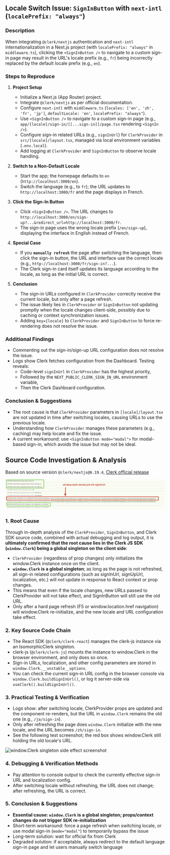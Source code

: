 ## Locale Switch Issue: `SignInButton` with `next-intl` (`localePrefix: "always"`)

### Description

When integrating `@clerk/nextjs` authentication and `next-intl` internationalization in a Next.js project (with `localePrefix: "always"` in `middleware.ts`), clicking the `<SignInButton />` to navigate to a custom sign-in page may result in the URL's locale prefix (e.g., `fr`) being incorrectly replaced by the default locale prefix (e.g., `en`).

### Steps to Reproduce

1. **Project Setup**
   - Initialize a Next.js (App Router) project.
   - Integrate `@clerk/nextjs` as per official documentation.
   - Configure `next-intl` with `middleware.ts` (`locales: ['en', 'zh', 'fr', 'jp']`, `defaultLocale: 'en'`, `localePrefix: "always"`).
   - Use `<SignInButton />` to navigate to a custom sign-in page (e.g., `app/[locale]/sign-in/[[...sign-in]]/page.tsx` rendering `<SignIn />`).
   - Configure sign-in related URLs (e.g., `signInUrl`) for `ClerkProvider` in `src/[locale]/layout.tsx`, managed via local environment variables (`.env.local`).
   - Add logging at `ClerkProvider` and `SignInButton` to observe locale handling.

2. **Switch to a Non-Default Locale**
   - Start the app; the homepage defaults to `en` (`http://localhost:3000/en`).
   - Switch the language (e.g., to `fr`); the URL updates to `http://localhost:3000/fr` and the page displays in French.

3. **Click the Sign-In Button**
   - Click `<SignInButton />`. The URL changes to `http://localhost:3000/en/sign-up?...&redirect_url=http://localhost:3000/fr`.
   - The sign-in page uses the wrong locale prefix (`/en/sign-up`), displaying the interface in English instead of French.

4. **Special Case**
   - If you **`manually refresh`** the page after switching the language, then click the sign-in button, the URL and interface use the correct locale (e.g., `http://localhost:3000/fr/sign-in?...`).
   - The Clerk sign-in card itself updates its language according to the locale, as long as the initial URL is correct.

5. **Conclusion**
   - The sign-in URLs configured in `ClerkProvider` correctly receive the current locale, but only after a page refresh.
   - The issue likely lies in `ClerkProvider` or `SignInButton` not updating promptly when the locale changes client-side, possibly due to caching or context synchronization issues.
   - Adding `key={locale}` to `ClerkProvider` and `SignInButton` to force re-rendering does not resolve the issue.

### Additional Findings

- Commenting out the sign-in/sign-up URL configuration does not resolve the issue.
- Logs show Clerk fetches configuration from the Dashboard. Testing reveals:
  - Code-level `signInUrl` in `ClerkProvider` has the highest priority,
  - Followed by the `NEXT_PUBLIC_CLERK_SIGN_IN_URL` environment variable,
  - Then the Clerk Dashboard configuration.

### Conclusion & Suggestions

- The root cause is that `ClerkProvider` parameters in `[locale]/layout.tsx` are not updated in time after switching locales, causing URLs to use the previous locale.
- Understanding how `ClerkProvider` manages these parameters (e.g., caching) may help locate and fix the issue.
- A current workaround: use `<SignInButton mode="modal">` for modal-based sign-in, which avoids the issue but may not be ideal.

## Source Code Investigation & Analysis
Based on source version `@clerk/nextjs@6.19.4`, [Clerk official release](https://github.com/clerk/javascript/releases/tag/%40clerk%2Fnextjs%406.19.4)


![Test log](./public/window.clerk.jpeg)


### 1. Root Cause

Through in-depth analysis of the `ClerkProvider`, `SignInButton`, and Clerk SDK source code, combined with actual debugging and log output, it is **ultimately confirmed that the root cause lies in the Clerk JS SDK (`window.Clerk`) being a global singleton on the client side**:

- `ClerkProvider` (regardless of prop changes) only initializes the window.Clerk instance once on the client.
- **`window.Clerk` is a global singleton**; as long as the page is not refreshed, all sign-in related configurations (such as signInUrl, signUpUrl, localization, etc.) will not update in response to React context or prop changes.
- This means that even if the locale changes, new URLs passed to ClerkProvider will not take effect, and SignInButton will still use the old URL.
- Only after a hard page refresh (F5 or window.location.href navigation) will window.Clerk re-initialize, and the new locale and URL configuration take effect.

### 2. Key Source Code Chain

- The React SDK (`@clerk/clerk-react`) manages the clerk-js instance via an IsomorphicClerk singleton.
- clerk-js (`@clerk/clerk-js`) mounts the instance to window.Clerk in the browser environment, and only does so once.
- Sign-in URLs, localization, and other config parameters are stored in `window.Clerk.__unstable__options`.
- You can check the current sign-in URL config in the browser console via `window.Clerk.buildSignInUrl()`, or log it server-side via `useClerk().buildSignInUrl()`.

### 3. Practical Testing & Verification

- Logs show: after switching locale, ClerkProvider props are updated and the component re-renders, but the URL in `window.Clerk` remains the old one (e.g., `/ja/sign-in`).
- Only after refreshing the page does `window.Clerk` initialize with the new locale, and the URL becomes `/zh/sign-in`.
- See the following test screenshot; the red box shows window.Clerk still holding the old locale's URL.

![window.Clerk singleton side effect screenshot](./your-screenshot-path.png)

### 4. Debugging & Verification Methods

- Pay attention to console output to check the currently effective sign-in URL and localization config.
- After switching locale without refreshing, the URL does not change; after refreshing, the URL is correct.

### 5. Conclusion & Suggestions

- **Essential cause: `window.Clerk` is a global singleton; props/context changes do not trigger SDK re-initialization**
- Short-term workaround: force a page refresh when switching locale, or use modal sign-in (`mode="modal"`) to temporarily bypass the issue
- Long-term solution: wait for official fix from Clerk
- Degraded solution: if acceptable, always redirect to the default language sign-in page and let users manually switch language
